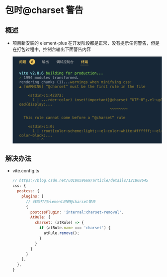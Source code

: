 # 包时@charset 警告

## 概述

+ 项目新安装的 element-plus 在开发阶段都是正常，没有提示任何警告，但是在打包过程中，控制台输出下面警告内容

    ![警告](image/警告.png)

## 解决办法

+ vite.config.ts

    ```js
    // https://blog.csdn.net/u010059669/article/details/121808645
    css: {
      postcss: {
        plugins: [
          // 移除打包element时的@charset警告
          {
            postcssPlugin: 'internal:charset-removal',
            AtRule: {
              charset: (atRule) => {
                if (atRule.name === 'charset') {
                  atRule.remove();
                }
              }
            }
          }
        ],
      },
    }
    ```
